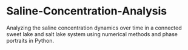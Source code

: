 # Saline-Concentration-Analysis
Analyzing the saline concentration dynamics over time in a connected sweet lake and salt lake system using numerical methods and phase portraits in Python.
